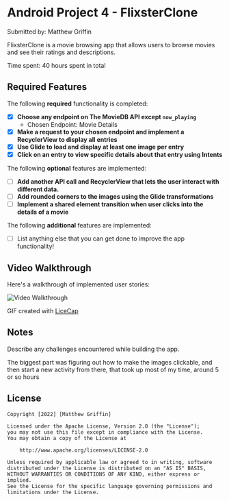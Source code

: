 # Android Project 4 - FlixsterClone

Submitted by: Matthew Griffin

FlixsterClone is a movie browsing app that allows users to browse movies and see their ratings and descriptions.

Time spent: 40 hours spent in total

## Required Features

The following **required** functionality is completed:

- [x] **Choose any endpoint on The MovieDB API except `now_playing`**
  - Chosen Endpoint: Movie Details
- [x] **Make a request to your chosen endpoint and implement a RecyclerView to display all entries**
- [x] **Use Glide to load and display at least one image per entry**
- [x] **Click on an entry to view specific details about that entry using Intents**

The following **optional** features are implemented:

- [ ] **Add another API call and RecyclerView that lets the user interact with different data.** 
- [ ] **Add rounded corners to the images using the Glide transformations**
- [ ] **Implement a shared element transition when user clicks into the details of a movie**

The following **additional** features are implemented:

- [ ] List anything else that you can get done to improve the app functionality!

## Video Walkthrough

Here's a walkthrough of implemented user stories:

<img src='https://imgur.com/a/D9rg4JE' title='Video Walkthrough' width='' alt='Video Walkthrough' />

GIF created with [LiceCap](https://www.cockos.com/licecap/)

## Notes

Describe any challenges encountered while building the app.

The biggest part was figuring out how to make the images clickable, and then start a new activity from there, that took up most of my time, around 5 or so hours

## License

    Copyright [2022] [Matthew Griffin]

    Licensed under the Apache License, Version 2.0 (the "License");
    you may not use this file except in compliance with the License.
    You may obtain a copy of the License at

        http://www.apache.org/licenses/LICENSE-2.0

    Unless required by applicable law or agreed to in writing, software
    distributed under the License is distributed on an "AS IS" BASIS,
    WITHOUT WARRANTIES OR CONDITIONS OF ANY KIND, either express or implied.
    See the License for the specific language governing permissions and
    limitations under the License.
